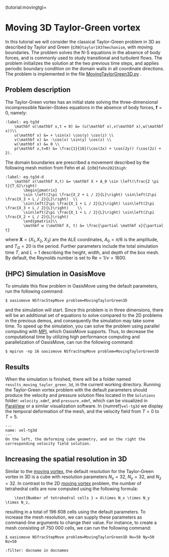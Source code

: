 (tutorial:movingtg)=

# Moving 3D Taylor-Green vortex

In this tutorial we will consider the classical Taylor-Green problem in 3D as described by Taylor and Green
{cite}`taylor1937mechanism`, with moving boundaries. The problem solves the N-S equations in the absence of body forces,
and is commonly used to study transitional and turbulent flows. The problem initializes the solution at the two previous
time steps, and applies periodic boundary condition on the domain walls in all coordinate directions. The problem is
implemented in the
file [MovingTaylorGreen3D.py](https://github.com/KVSlab/OasisMove/blob/main/src/oasismove/problems/NSfracStep/MovingTaylorGreen3D.py)
.

## Problem description

The Taylor-Green vortex has an initial state solving the three-dimensional incompressible Navier–Stokes equations in the
absence of body forces, $\mathbf{f} = 0$, namely:

```{math}
:label: eq-tg3d
    \mathbf u(\mathbf x,t = 0) &= (u(\mathbf x),v(\mathbf x),w(\mathbf x))\\
    u(\mathbf x) &= + \sin(x) \cos(y) \cos(z) \\
    v(\mathbf x) &= -\cos(x) \sin(y) \cos(z) \\
    w(\mathbf x) &= 0 \\
    p(\mathbf x,t=0) &= \frac{1}{16}(\cos(2x) + \cos(2y)) (\cos(2z) + 2).
```

The domain boundaries are prescribed a movement described by the following mesh motion from Fehn et al.
{cite}`fehn2021high`:

```{math}
:label: eq-tg3d-d
    \mathbf x(\mathbf X,t) &= \mathbf X + A_0 \sin \left(\frac{2 \pi t}{T_G}\right)
        \begin{pmatrix}
        \sin \left(2\pi \frac{X_2 + L / 2}{L}\right) \sin\left(2\pi \frac{X_3 + L / 2}{L}\right)  \\ 
        \sin\left(2\pi \frac{X_1 + L / 2}{L}\right) \sin\left(2\pi \frac{X_3 + L / 2}{L}\right)    \\
        \sin\left(2\pi \frac{X_1 + L / 2}{L}\right) \sin\left(2\pi \frac{X_2 + L / 2}{L}\right)    
        \end{pmatrix}\\
        \mathbf w (\mathbf X, t) &= \frac{\partial \mathbf x}{\partial t}
```

where $\mathbf X = (X_1, X_2, X_3)$ are the ALE coordinates, $A_0=\pi / 6$ is the amplitude, and $T_G=20$ is the period.
Further parameters include the total simulation time $T$, and $L=1$ describing the height, width, and depth of the box
mesh. By default, the Reynolds number is set to $\text{Re} = 1/\nu = 1600$.

## (HPC) Simulation in OasisMove

To simulate this flow problem in OasisMove using the default parameters, run the following command:

``` console
$ oasismove NSfracStepMove problem=MovingTaylorGreen3D
```

and the simulation will start. Since this problem is in three dimensions, there will be an additional set of equations
to solve compared to the 2D problems in the previous demos, and consequently the simulation may take some time. To speed
up the simulation, you can solve the problem using parallel computing with [MPI](https://www.open-mpi.org/), which
OasisMove supports. Thus, to decrease the computational time by utilizing high performance computing and parallelization
of OasisMove, can run the following command:

``` console
$ mpirun -np 16 oasismove NSfracStepMove problem=MovingTaylorGreen3D
```

## Results

When the simulation is finished, there will be a folder named `results_moving_taylor_green_3d`, in the current working
directory. Running the Taylor-Green vortex problem with the default parameters should produce the velocity and pressure
solution files located in the `Solutions`
folder: `velocity.xdmf`, and `pressure.xdmf`, which can be visualized in [ParaView](https://www.paraview.org/) or a
similar visualization software. In {numref}`vel-tg3d` we display the temporal deformation of the mesh, and the velocity
field from $T=0$ to $T=5$.

```{figure} figures/moving_tg3d.gif
---
name: vel-tg3d
---
On the left, the deforming cube geometry, and on the right the corresponding velocity field solution.
```

## Increasing the spatial resolution in 3D

Similar to the [moving vortex](tutorial:vortex), the default resolution for the Taylor-Green vortex in 3D is a cube with
resolution parameters $N_x=32$, $N_y=32$, and $N_z=32$. In contrast to the 2D [moving vortex](tutorial:vortex) problem,
the number of tetrahedral cells are now computed using the following formula:

```{math}
    \text{Number of tetrahedral cells } = 6\times N_x \times N_y \times N_z,
```

resulting in a total of 196 608 cells using the default parameters. To increase the mesh resolution, we can supply these
parameters as command-line arguments to change their value. For instance, to create a mesh consisting of 750 000 cells,
we can run the following command:

``` console
$ oasismove NSfracStepMove problem=MovingTaylorGreen3D Nx=50 Ny=50 Nz=50
```

```{bibliography} references.bib
:filter: docname in docnames
```
